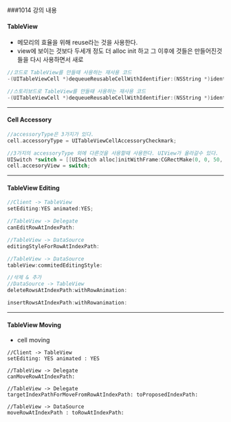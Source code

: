 ###1014 강의 내용
 
#### TableView

- 메모리의 효율을 위해 reuse라는 것을 사용한다.
- view에 보이는 것보다 두세개 정도 더 alloc init 하고 그 이후에 것들은 만들어진것들을 다시 사용하면서 새로 
```objective-c
//코드로 TableView를 만들때 사용하는 재사용 코드
-(UITableViewCell *)dequeueReusableCellWithIdentifier:(NSString *)identifier;

//스토리보드로 TableView를 만들때 사용하는 재사용 코드
-(UITableViewCell *)dequeueReusableCellWithIdentifier:(NSString *)identifier forIndexPath:(NSIndexPath *)indexPath
```
------------

#### Cell Accessory

```objective-c
//accessoryType은 3가지가 있다.
cell.accessoryType = UITableViewCellAccessoryCheckmark;

//3가지의 accessoryType 외에 다른것을 사용할때 사용한다. UIView가 올라갈수 있다.
UISwitch *switch = [[UISwitch alloc]initWithFrame:CGRectMake(0, 0, 50, 40)];
cell.accesoryView = switch;
```

-----------

#### TableView Editing

```objective-c
//Client -> TableView
setEditing:YES animated:YES;

//TableView -> Delegate
canEditRowAtIndexPath:

//TableView -> DataSource
editingStyleForRowAtIndexPath:

//TableView -> DataSource
tableView:commitedEditingStyle:

//삭제 & 추가
//DataSource -> TableView
deleteRowsAtIndexPath:withRowAnimation:

insertRowsAtIndexPath:withRowanimation:
```

-----------

#### TableView Moving

 - cell moving
```objecitve-c
//Client -> TableView
setEditing: YES animated : YES

//TableView -> Delegate
canMoveRowAtIndexPath:

//TableView -> Delegate
targetIndexPathForMoveFromRowAtIndexPath: toProposedIndexPath:

//TableView -> DataSource
moveRowAtIndexPath : toRowAtIndexPath:
```
